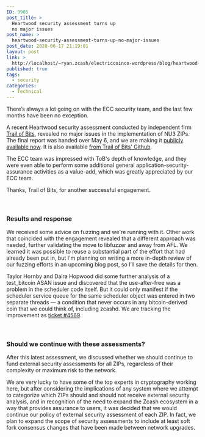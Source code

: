 ```yaml
---
ID: 9905
post_title: >
  Heartwood security assessment turns up
  no major issues
post_name: >
  heartwood-security-assessment-turns-up-no-major-issues
post_date: 2020-06-17 21:19:01
layout: post
link: >
  http://localhost/~ryan.zcash/electriccoinco-wordpress/blog/heartwood-security-assessment-turns-up-no-major-issues/
published: true
tags:
  - security
categories:
  - Technical
---
```

<!-- wp:paragraph -->
<p>There’s always a lot going on with the ECC security team, and the last few months have been no exception.</p>
<!-- /wp:paragraph -->

<!-- wp:paragraph -->
<p>A recent Heartwood security assessment conducted by independent firm <a rel="noreferrer noopener" href="https://www.trailofbits.com/" target="_blank">Trail of Bits</a>, revealed no major issues in the implementation of NU3 ZIPs. The final report was handed over May 6, and we are making it <a href="https://dev-electriccoinco-wordpress.pantheonsite.io/wp-content/uploads/2020/06/Trail-of-Bits-ZCash-NU3-Implementation-Security-Assessment-final.pdf" target="_blank" rel="noreferrer noopener">publicly available now</a>. It is also available <a rel="noreferrer noopener" href="https://github.com/trailofbits/publications/blob/master/reviews/Zcash2.pdf" target="_blank">from Trail of Bits' Github</a>. </p>
<!-- /wp:paragraph -->

<!-- wp:paragraph -->
<p>The ECC team was impressed with ToB's depth of knowledge, and they were even able to perform some additional general application-security-assurance activities as a value-add, which was greatly appreciated by our ECC team.&nbsp;</p>
<!-- /wp:paragraph -->

<!-- wp:paragraph -->
<p>Thanks, Trail of Bits, for another successful engagement.</p>
<!-- /wp:paragraph -->

<!-- wp:spacer {"height":20} -->
<div style="height:20px" aria-hidden="true" class="wp-block-spacer"></div>
<!-- /wp:spacer -->

<!-- wp:heading {"level":3} -->
<h3>Results and response</h3>
<!-- /wp:heading -->

<!-- wp:paragraph -->
<p>We received some advice on fuzzing and we're running with it. Other work that coincided with the engagement revealed that a different approach was needed, further validating the move to libfuzzer and away from AFL. We learned it was possible to reuse a substantial part of the effort that had already been put in, but I'm planning on writing a more in-depth review of our fuzzing efforts in an upcoming blog post, so I’ll save the details for then.</p>
<!-- /wp:paragraph -->

<!-- wp:paragraph -->
<p>Taylor Hornby and Daira Hopwood did some further analysis of a test_bitcoin ASAN issue and discovered that the use-after-free was a problem in the scheduler code itself. But it could only manifest if the scheduler service queue for the same scheduler object was entered in two separate threads — a condition that never occurs in any bitcoin-derived coin that we could think of, including zcashd. We are tracking the improvement as <a href="https://github.com/zcash/zcash/issues/4569" target="_blank" rel="noreferrer noopener">ticket #4569</a>.</p>
<!-- /wp:paragraph -->

<!-- wp:spacer {"height":20} -->
<div style="height:20px" aria-hidden="true" class="wp-block-spacer"></div>
<!-- /wp:spacer -->

<!-- wp:heading {"level":3} -->
<h3>Should we continue with these assessments?</h3>
<!-- /wp:heading -->

<!-- wp:paragraph -->
<p>After this latest assessment, we discussed whether we should continue to fund external security assessments for all ZIPs, regardless of their complexity or maximum risk to the network. </p>
<!-- /wp:paragraph -->

<!-- wp:paragraph -->
<p>We are very lucky to have some of the top experts in cryptography working here, but after considering the implications of any system where we attempt to categorize which ZIPs should and should not receive external security analysis, and in recognition of the need to expand the Zcash ecosystem in a way that provides assurance to users, it was decided that we would continue our policy of external security assessment of each ZIP. In fact, we plan to expand the scope of security assessments to include at least soft fork consensus changes that have been made between network upgrades.</p>
<!-- /wp:paragraph -->